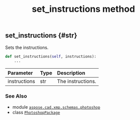 ﻿---
title: set_instructions method
second_title: Aspose.CAD for Python via .NET API References
description: 
type: docs
weight: 190
url: /python-net/aspose.cad.xmp.schemas.photoshop/photoshoppackage/set_instructions/
is_root: false
---

## set_instructions {#str}

Sets the instructions.



```python
def set_instructions(self, instructions):
    ...
```


| Parameter | Type | Description |
| :- | :- | :- |
| instructions | str | The instructions. |



### See Also
* module [`aspose.cad.xmp.schemas.photoshop`](../../)
* class [`PhotoshopPackage`](/cad/python-net/aspose.cad.xmp.schemas.photoshop/photoshoppackage)
